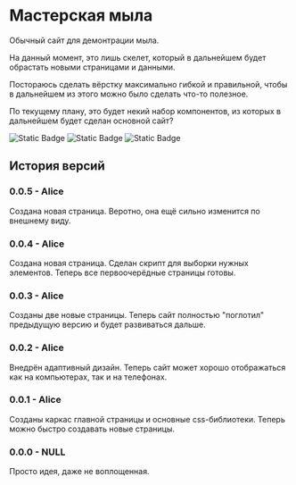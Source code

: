 # Мастерская мыла

Обычный сайт для демонтрации мыла.

На данный момент, это лишь скелет, который в дальнейшем будет обрастать новыми страницами и данными.

Постораюсь сделать вёрстку максимально гибкой и правильной, чтобы в дальнейшем из этого можно было сделать что-то полезное.

По текущему плану, это будет некий набор компонентов, из которых в дальнейшем будет сделан основной сайт?

![Static Badge](https://img.shields.io/badge/version-0.0.5-blue?style=for-the-badge)
![Static Badge](https://img.shields.io/badge/code_name-Alice-blue?style=for-the-badge)
![Static Badge](https://img.shields.io/badge/status-in_progress-gree?style=for-the-badge)

## История версий

### 0.0.5 - Alice

Создана новая страница. Веротно, она ещё сильно изменится по внешнему виду.

### 0.0.4 - Alice

Создана новая страница. Сделан скрипт для выборки нужных элементов. Теперь все первоочерёдные страницы готовы.

### 0.0.3 - Alice

Созданы две новые страницы. Теперь сайт полностью "поглотил" предыдущую версию и будет развиваться дальше.

### 0.0.2 - Alice

Внедрён адаптивный дизайн. Теперь сайт может хорошо отображаться как на компьютерах, так и на телефонах.

### 0.0.1 - Alice

Созданы каркас главной страницы и основные css-библиотеки. Теперь можно быстро создавать новые страницы.

### 0.0.0 - NULL

Просто идея, даже не воплощенная.
